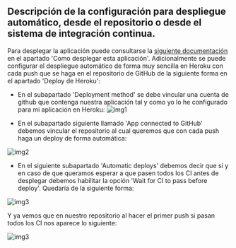 ## Descripción de la configuración para despliegue automático, desde el repositorio o desde el sistema de integración continua.
Para desplegar la aplicación puede consultarse la [siguiente documentación](https://github.com/antoniocuadros/WhenToClass/blob/master/docs/paas/justificacionpaas.md) en el apartado 'Como desplegar esta aplicación'. Adicionalmente se puede configurar el despliegue automático de forma muy sencilla en Heroku con cada push que se haga en el repositorio de GitHub de la siguiente forma en el apartado 'Deploy de Heroku':
- En el subapartado 'Deployment method' se debe vincular una cuenta de github que contenga nuestra aplicación tal y como yo lo he configurado para mi aplicación en Heroku:
![img1](https://github.com/antoniocuadros/WhenToClass/blob/master/docs/paas/images/10.png)

- En el subapartado siguiente llamado 'App connected to GitHub' debemos vincular el repositorio al cual queremos que con cada push haga un deploy de forma automática:

![img2](https://github.com/antoniocuadros/WhenToClass/blob/master/docs/paas/images/11.png)


- En el siguiente subapartado 'Automatic deploys' debemos decir que sí y en caso de que queramos esperar a que pasen todos los CI antes de desplegar debemos habilitar la opción 'Wait for CI to pass before deploy'. Quedaría de la siguiente forma:

![img3](https://github.com/antoniocuadros/WhenToClass/blob/master/docs/paas/images/12.png)

Y ya vemos que en nuestro repositorio al hacer el primer push si pasan todos los CI nos aparece lo siguiente:

![img3](https://github.com/antoniocuadros/WhenToClass/blob/master/docs/paas/images/13.png)